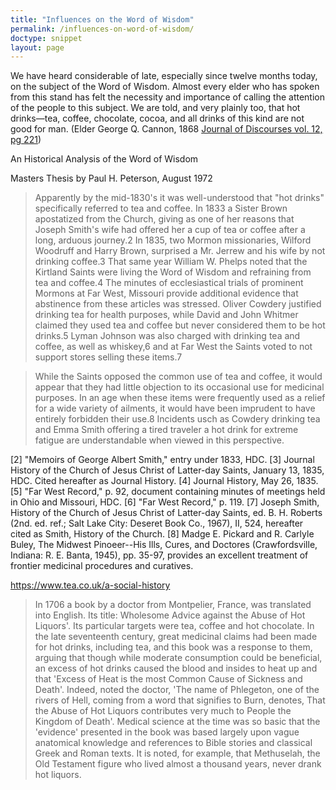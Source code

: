```yaml
---
title: "Influences on the Word of Wisdom"
permalink: /influences-on-word-of-wisdom/
doctype: snippet
layout: page
---
```


We have heard considerable of late, especially since twelve months today, on the subject of the Word of Wisdom. Almost every elder who has spoken from this stand has felt the necessity and importance of calling the attention of the people to this subject. We are told, and very plainly too, that hot drinks—tea, coffee, chocolate, cocoa, and all drinks of this kind are not good for man. (Elder George Q. Cannon, 1868 [Journal of Discourses vol. 12, pg 221](http://jod.mrm.org/12/221))

An Historical Analysis of the Word of Wisdom

Masters Thesis by Paul H. Peterson, August 1972

> Apparently by the mid-1830's it was well-understood that "hot drinks" specifically referred to tea and coffee.  In 1833 a Sister Brown apostatized from the Church, giving as one of her reasons that Joseph Smith's wife had offered her a cup of tea or coffee after a long, arduous journey.2  In 1835, two Mormon missionaries, Wilford Woodruff and Harry Brown, surprised a Mr.  Jerrew and his wife by not drinking coffee.3  That same year William W. Phelps noted that the Kirtland Saints were living the Word of Wisdom and refraining from tea and coffee.4  The minutes of ecclesiastical trials of prominent Mormons at Far West, Missouri provide additional evidence that abstinence from these articles was stressed.  Oliver Cowdery justified drinking tea for health purposes, while David and John Whitmer claimed they used tea and coffee but never considered them to be hot drinks.5  Lyman Johnson was also charged with drinking tea and coffee, as well as whiskey,6 and at Far West the Saints voted to not support stores selling these items.7

> While the Saints opposed the common use of tea and coffee, it would appear that they had little objection to its occasional use for medicinal purposes.  In an age when these items were frequently used as a relief for a wide variety of ailments, it would have been imprudent to have entirely forbidden their use.8  Incidents usch as Cowdery drinking tea and Emma Smith offering a tired traveler a hot drink for extreme fatigue are understandable when viewed in this perspective.

[2] "Memoirs of George Albert Smith," entry under 1833, HDC.
[3] Journal History of the Church of Jesus Christ of Latter-day Saints, January 13, 1835, HDC.  Cited hereafter as Journal History.
[4] Journal History, May 26, 1835.
[5] "Far West Record," p. 92, document containing minutes of meetings held in
Ohio and Missouri, HDC.
[6] "Far West Record," p. 119.
[7] Joseph Smith, History of the Church of Jesus Christ of Latter-day Saints, ed. B. H. Roberts (2nd. ed. ref.; Salt Lake City: Deseret Book Co., 1967), II, 524, hereafter cited as Smith, History of the Church.
[8] Madge E. Pickard and R. Carlyle Buley, The Midwest Pinoeer--His Ills, Cures, and Doctores (Crawfordsville, Indiana: R. E. Banta, 1945), pp. 35-97, provides an excellent treatment of frontier medicinal procedures and curatives.

https://www.tea.co.uk/a-social-history

> In 1706 a book by a doctor from Montpelier, France, was translated into English. Its title: Wholesome Advice against the Abuse of Hot Liquors'. Its particular targets were tea, coffee and hot chocolate. In the late seventeenth century, great medicinal claims had been made for hot drinks, including tea, and this book was a response to them, arguing that though while moderate consumption could be beneficial, an excess of hot drinks caused the blood and insides to heat up and that 'Excess of Heat is the most Common Cause of Sickness and Death'. Indeed, noted the doctor, 'The name of Phlegeton, one of the rivers of Hell, coming from a word that signifies to Burn, denotes, That the Abuse of Hot Liquors contributes very much to People the Kingdom of Death'. Medical science at the time was so basic that the 'evidence' presented in the book was based largely upon vague anatomical knowledge and references to Bible stories and classical Greek and Roman texts. It is noted, for example, that Methuselah, the Old Testament figure who lived almost a thousand years, never drank hot liquors.
